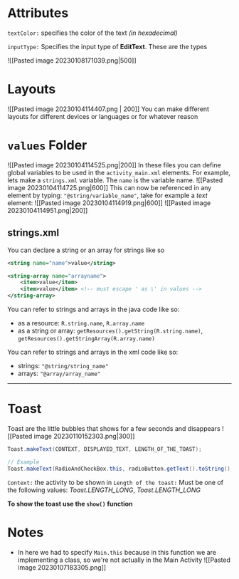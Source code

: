 
# Attributes

`textColor:` specifies the color of the text _(in hexadecimal)_

`inputType:` Specifies the input type of **EditText**. These are the types


![[Pasted image 20230108171039.png|500]]
# Layouts
![[Pasted image 20230104114407.png | 200]]
You can make different layouts for different devices or languages or for whatever reason

# `values` Folder
![[Pasted image 20230104114525.png|200]]
In these files you can define global variables to be used in the `activity_main.xml` elements.
For example, lets make a `strings.xml` variable. The `name` is the variable name.
![[Pasted image 20230104114725.png|600]]
This can now be referenced in any element by typing: `"@string/variable_name"`, take for example a _text_ element:
![[Pasted image 20230104114919.png|600]]
![[Pasted image 20230104114951.png|200]]

## strings.xml
You can declare a string or an array for strings like so
```xml
<string name="name">value</string>

<string-array name="arrayname">
	<item>value</item>
	<item>value</item> <!-- must escape ' as \' in values -->
</string-array>
```

You can refer to strings and arrays in the java code like so:
- as a resource: `R.string.name`, `R.array.name`
- as a string or array: `getResources().getString(R.string.name)`, `getResources().getStringArray(R.array.name)`

You can refer to strings and arrays in the xml code like so:
- strings: `"@string/string_name"`
- arrays: `"@array/array_name"`
---

# Toast
Toast are the little bubbles that shows for a few seconds and disappears
![[Pasted image 20230110152303.png|300]]

```java
Toast.makeText(CONTEXT, DISPLAYED_TEXT, LENGTH_OF_THE_TOAST);

// Example
Toast.makeText(RadioAndCheckBox.this, radioButton.getText().toString(), Toast.LENGTH_SHORT).show();
```

`Context:` the activity to be shown in
`Length of the toast:` Must be one of the following values: _Toast.LENGTH_LONG_, _Toast.LENGTH_LONG_

**To show the toast use the `show()` function**
# Notes
- In here we had to specify `Main.this` because in this function we are implementing a class, so we're not actually in the Main Activity
![[Pasted image 20230107183305.png]]
